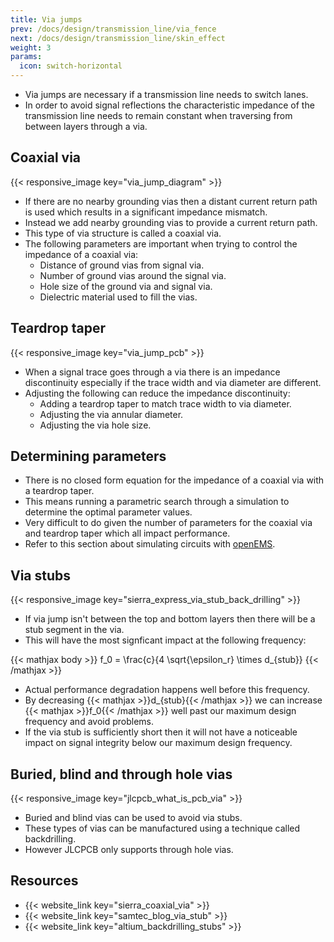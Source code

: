 ```yaml
---
title: Via jumps
prev: /docs/design/transmission_line/via_fence
next: /docs/design/transmission_line/skin_effect
weight: 3
params:
  icon: switch-horizontal
---
```


- Via jumps are necessary if a transmission line needs to switch lanes. 
- In order to avoid signal reflections the characteristic impedance of the transmission line needs to remain constant when traversing from between layers through a via.

## Coaxial via
{{< responsive_image key="via_jump_diagram" >}}

- If there are no nearby grounding vias then a distant current return path is used which results in a significant impedance mismatch.
- Instead we add nearby grounding vias to provide a current return path.
- This type of via structure is called a coaxial via.
- The following parameters are important when trying to control the impedance of a coaxial via:
    - Distance of ground vias from signal via.
    - Number of ground vias around the signal via.
    - Hole size of the ground via and signal via.
    - Dielectric material used to fill the vias.

## Teardrop taper
{{< responsive_image key="via_jump_pcb" >}}

- When a signal trace goes through a via there is an impedance discontinuity especially if the trace width and via diameter are different.
- Adjusting the following can reduce the impedance discontinuity:
    - Adding a teardrop taper to match trace width to via diameter.
    - Adjusting the via annular diameter.
    - Adjusting the via hole size.

## Determining parameters
- There is no closed form equation for the impedance of a coaxial via with a teardrop taper.
- This means running a parametric search through a simulation to determine the optimal parameter values.
- Very difficult to do given the number of parameters for the coaxial via and teardrop taper which all impact performance.
- Refer to this section about simulating circuits with [openEMS](/docs/design/openEMS).

## Via stubs
{{< responsive_image key="sierra_express_via_stub_back_drilling" >}}

- If via jump isn't between the top and bottom layers then there will be a stub segment in the via.
- This will have the most signficant impact at the following frequency:

{{< mathjax body >}}
f_0 = \frac{c}{4 \sqrt{\epsilon_r} \times d_{stub}}
{{< /mathjax >}}

- Actual performance degradation happens well before this frequency.
- By decreasing {{< mathjax >}}d_{stub}{{< /mathjax >}} we can increase {{< mathjax >}}f_0{{< /mathjax >}} well past our maximum design frequency and avoid problems.
- If the via stub is sufficiently short then it will not have a noticeable impact on signal integrity below our maximum design frequency.

## Buried, blind and through hole vias
{{< responsive_image key="jlcpcb_what_is_pcb_via" >}}

- Buried and blind vias can be used to avoid via stubs.
- These types of vias can be manufactured using a technique called backdrilling.
- However JLCPCB only supports through hole vias.

## Resources
- {{< website_link key="sierra_coaxial_via" >}}
- {{< website_link key="samtec_blog_via_stub" >}}
- {{< website_link key="altium_backdrilling_stubs" >}}

